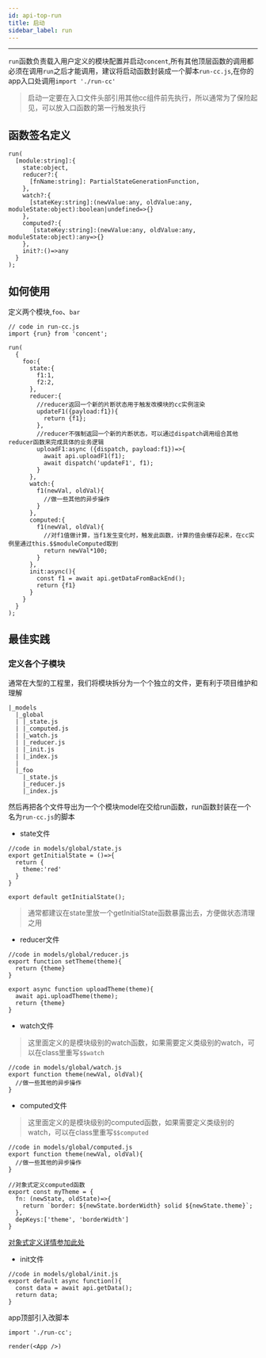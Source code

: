 ```yaml
---
id: api-top-run
title: 启动
sidebar_label: run
---
```


___
`run`函数负责载入用户定义的模块配置并启动`concent`,所有其他顶层函数的调用都必须在调用`run`之后才能调用，建议将启动函数封装成一个脚本`run-cc.js`,在你的app入口处调用`import './run-cc'`
> 启动一定要在入口文件头部引用其他cc组件前先执行，所以通常为了保险起见，可以放入口函数的第一行触发执行
## 函数签名定义

```
run(
  [module:string]:{
    state:object,
    reducer?:{
      [fnName:string]: PartialStateGenerationFunction,
    },
    watch?:{
      [stateKey:string]:(newValue:any, oldValue:any, moduleState:object):boolean|undefined=>{}
    },
    computed?:{
       [stateKey:string]:(newValue:any, oldValue:any, moduleState:object):any=>{}
    },
    init?:()=>any
  }
);
```

## 如何使用
定义两个模块,`foo`、`bar`
```
// code in run-cc.js
import {run} from 'concent';

run(
  {
    foo:{
      state:{
        f1:1,
        f2:2,
      },
      reducer:{
        //reducer返回一个新的片断状态用于触发改模块的cc实例渲染
        updateF1({payload:f1}){
          return {f1};
        },
        //reducer不强制返回一个新的片断状态，可以通过dispatch调用组合其他reducer函数来完成具体的业务逻辑
        uploadF1:async ({dispatch, payload:f1})=>{
          await api.uploadF1(f1);
          await dispatch('updateF1', f1);
        }
      },
      watch:{
        f1(newVal, oldVal){
          //做一些其他的异步操作
        }
      },
      computed:{
        f1(newVal, oldVal){
          //对f1值做计算，当f1发生变化时，触发此函数，计算的值会缓存起来，在cc实例里通过this.$$moduleComputed取到
          return newVal*100;
        }
      },
      init:async(){
        const f1 = await api.getDataFromBackEnd();
        return {f1}
      }
    }
  }
);

```

## 最佳实践
### 定义各个子模块
通常在大型的工程里，我们将模块拆分为一个个独立的文件，更有利于项目维护和理解
```
|_models
  |_global
  | |_state.js
  | |_computed.js
  | |_watch.js
  | |_reducer.js
  | |_init.js
  | |_index.js
  |
  |_foo
    |_state.js
    |_reducer.js
    |_index.js
```
然后再把各个文件导出为一个个模块model在交给run函数，run函数封装在一个名为`run-cc.js`的脚本
<br />
- state文件

```
//code in models/global/state.js
export getInitialState = ()=>{
  return {
    theme:'red'
  }
}

export default getInitialState();
```
> 通常都建议在state里放一个getInitialState函数暴露出去，方便做状态清理之用
- reducer文件

```
//code in models/global/reducer.js
export function setTheme(theme){
  return {theme}
}

export async function uploadTheme(theme){
  await api.uploadTheme(theme);
  return {theme}
}
```
- watch文件<br />
>这里面定义的是模块级别的watch函数，如果需要定义类级别的watch，可以在class里重写`$$watch`
```
//code in models/global/watch.js
export function theme(newVal, oldVal){
  //做一些其他的异步操作
}
```
- computed文件
>这里面定义的是模块级别的computed函数，如果需要定义类级别的watch，可以在class里重写`$$computed`
```
//code in models/global/computed.js
export function theme(newVal, oldVal){
  //做一些其他的异步操作
}

//对象式定义computed函数
export const myTheme = {
  fn: (newState, oldState)=>{
    return `border: ${newState.borderWidth} solid ${newState.theme}`;
  },
  depKeys:['theme', 'borderWidth']
}
```
[对象式定义详情参加此处](api-ctx-computed)
- init文件
```
//code in models/global/init.js
export default async function(){
  const data = await api.getData();
  return data;
}
```

app顶部引入改脚本
```
import './run-cc';

render(<App />)
```

